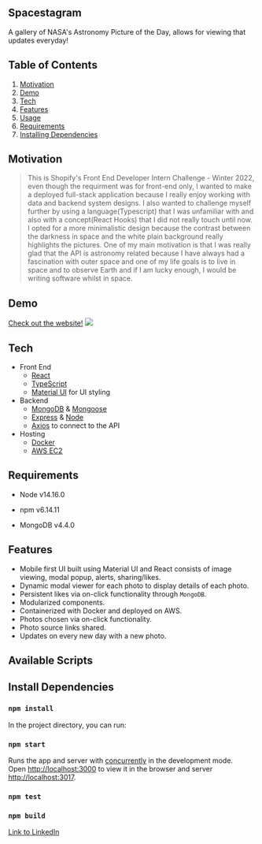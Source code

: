 ## Spacestagram

A gallery of NASA's Astronomy Picture of the Day, allows for viewing that updates everyday!

## Table of Contents
1. [Motivation](#Motivation)
1. [Demo](#Demo)
1. [Tech](#Tech)
1. [Features](#Features)
1. [Usage](#Usage)
1. [Requirements](#requirements)
1. [Installing Dependencies](#installing-dependencies)


## Motivation
> This is Shopify's Front End Developer Intern Challenge - Winter 2022, even though the requirment was for front-end only, I wanted to make a deployed full-stack application because I really enjoy working with data and backend system designs.
> I also wanted to challenge myself further by using a language(Typescript) that I was unfamiliar with and also with a concept(React Hooks) that I did not really touch until now. I opted for a more minimalistic design because the contrast between the darkness in space and the white plain background really highlights the pictures.
> One of my main motivation is that I was really glad that the API is astronomy related because I have always had a fascination with outer space and one of my life goals is to live in space and to observe Earth and if I am lucky enough, I would be writing software whilst in space.

## Demo
[Check out the website!](https://ec2-54-183-206-15.us-west-1.compute.amazonaws.com/)
![](https://media2.giphy.com/media/zT5UG1ZAPvmTZxC0sz/giphy.gif?cid=790b76113866cc584d0564f3111c08ede5b508c1281bb89e&rid=giphy.gif&ct=g)

## Tech
* Front End
  * [React](https://reactjs.org/)
  * [TypeScript](https://www.typescriptlang.org/)
  * [Material UI](https://mui.com/) for UI styling
* Backend
  * [MongoDB](https://www.mongodb.com/) & [Mongoose](https://mongoosejs.com/)
  * [Express](https://expressjs.com/) & [Node](https://nodejs.dev/)
  * [Axios](https://www.npmjs.com/package/axios) to connect to the API
* Hosting
  * [Docker](https://www.docker.com/)
  * [AWS EC2](https://aws.amazon.com/ec2/)

## Requirements


- Node v14.16.0

- npm v6.14.11

- MongoDB v4.4.0


## Features
* Mobile first UI built using Material UI and React consists of image viewing, modal popup, alerts, sharing/likes.
* Dynamic modal viewer for each photo to display details of each photo.
* Persistent likes via on-click functionality through `MongoDB`.
* Modularized components.
* Containerized with Docker and deployed on AWS.
* Photos chosen via on-click functionality.
* Photo source links shared.
* Updates on every new day with a new photo.

## Available Scripts

## Install Dependencies
### `npm install`
In the project directory, you can run:

### `npm start`

Runs the app and server with [concurrently](https://www.npmjs.com/package/concurrently) in the development mode.\
Open [http://localhost:3000](http://localhost:3000) to view it in the browser and server [http://localhost:3017](http://localhost:3017).

### `npm test`

### `npm build`

[](https://img.shields.io/badge/-LinkedIn-black.svg?style=for-the-badge&logo=linkedin&colorB=555)
[Link to LinkedIn](https://www.linkedin.com/in/jacky-xia-8aa261161//)